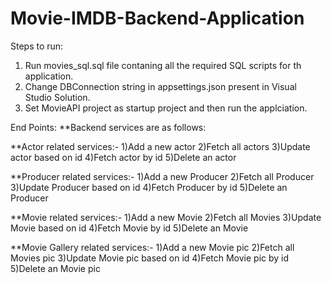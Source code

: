 # Movie-IMDB-Backend-Application

Steps to run:
1. Run movies_sql.sql file contaning all the required SQL scripts for th application.
2. Change DBConnection string in appsettings.json present in Visual Studio Solution.
3. Set MovieAPI project as startup project and then run the applciation.


End Points:
**Backend services are as follows: 

**Actor related services:-
1)Add a new actor 
2)Fetch all actors 
3)Update actor based on id
4)Fetch actor by id 
5)Delete an actor

**Producer related services:- 
1)Add a new Producer 
2)Fetch all Producer 
3)Update Producer based on id
4)Fetch Producer by id 
5)Delete an Producer

**Movie related services:- 
1)Add a new Movie 
2)Fetch all Movies 
3)Update Movie based on id
4)Fetch Movie by id 
5)Delete an Movie


**Movie Gallery related services:- 
1)Add a new Movie pic
2)Fetch all Movies pic
3)Update Movie pic based on id
4)Fetch Movie pic by id 
5)Delete an Movie pic
